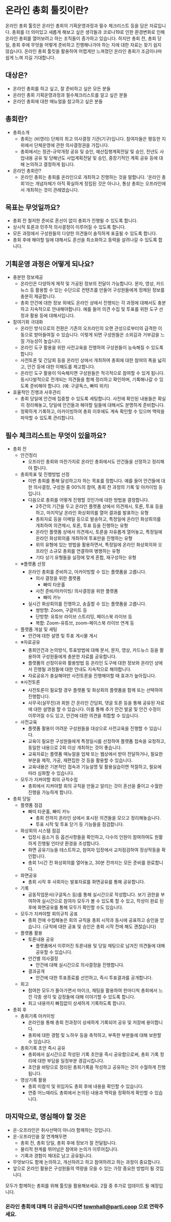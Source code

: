 # 온라인 총회 툴킷이란? 

온라인 총회 툴킷은 온라인 총회의 기획운영과정과 필수 체크리스트 등을 담은 자료입니다. 총회를 더 의미있고 새롭게 해보고 싶은 생각들과 코로나19로 인한 환경변화로 인해 온라인 총회를 열어보려고 하는 조직들이 증가하고 있습니다. 하지만 총회 전, 총회 당일, 총회 후에 무엇을 어떻게 준비하고 진행해나가야 하는 지에 대한 자료는 찾기 쉽지 않습니다. 온라인 총회 툴킷을 활용하여 어렵게만 느껴졌던 온라인 총회가 조금이나마 쉽게 느껴 지길 기대합니다.


## 대상은?
*   온라인 총회를 하고 싶고, 잘 준비하고 싶은 모든 분들
*   온라인 총회 기획운영과정과 필수체크리스트를 알고 싶은 분들
*   온라인 총회에 대한 매뉴얼을 참고하고 싶은 분들 


## 총회란?
*   총회소개
    *   총회는 (비영리) 단체의 최고 의사결정 기관(기구)입니다. 참여자들은 평등한 지위에서 단체운영에 관한 의사결정권을 가집니다.
    *   총회에서는 정관-규약개정 공유 및 승인, 예산집행계획전달 및 승인, 전년도 사업내용 공유 및 당해년도 사업계획전달 및 승인, 중장기적인 계획 공유 등에 대해 논의하고 결정하게 됩니다.
*   온라인 총회란?
    *   온라인 총회는 총회를 온라인으로 개최하고 진행하는 것을 말합니다. ‘온라인 총회’라는 개념자체가 아직 확실하게 정립된 것은 아니나, 통상 총회는 오프라인에서 개최하는 것이 관례였습니다.


##  목표는 무엇일까요?
*   총회 전 철저한 준비로 혼선이 없이 총회가 진행될 수 있도록 합니다.
*   상시적 토론과 민주적 의사결정이 이루어질 수 있도록 합니다.
*   모든 과정에서 구성원들의 다양한 의견들이 솔직하게 표출될 수 있도록 합니다.
*   총회 후에 해야할 일에 대해서도 혼선을 최소화하고 동력을 살려나갈 수 있도록 합니다.


##  기획운영 과정은 어떻게 되나요?
*   충분한 정보제공
    *   온라인은 다양하게 제작 및 가공된 정보의 전달이 가능합니다. 문자, 영상, 카드뉴스 등 활용할 수 있는 수단으로 컨텐츠를 만들어 구성원들에게 정제된 정보를 충분히 제공합니다.
    *   총회 안건에 대한 정보 외에도 온라인 상에서 진행되는 각 과정에 대해서도 충분하고 지속적으로 안내해야합니다. 예를 들어 의견 수집 및 투표를 위한 도구 선정과 활용 등에 대해서입니다.
*   참여기회 극대화
    *   온라인 방식으로의 전환은 기존의 오프라인의 오랜 관성으로부터의 급격한 이동으로 받아들여질 수 있습니다. 이렇게 되면 구성원들은 소외감과 거부감을 느낄 가능성이 높습니다. 
    *   온라인 도구 활용을 위한 사전교육을 진행하여 구성원들이 능숙해질 수 있도록 합니다
    *   사전토론 및 간담회 등을 온라인 상에서 개최하여 총회에 대한 참여의 폭을 넓히고, 안건 등에 대한 이해도를 제고합니다.
    *   온라인 도구 활용이 익숙해지면 구성원들은 적극적으로 참여할 수 있게 됩니다. 동시다발적으로 전개되는 의견들을 함께 정리하고 확인하며, 기록해나갈 수 있도록 준비해야 합니다. (예: 구글독스, 빠띠 위키)
*   효율적인 진행과 사후관리
    *   총회 당일에 안건에 집중할 수 있도록 세팅합니다. 사전에 확인된 내용들은 확실히 정리해놓고, 당일에 안건들과 해야할 일들에 대해서도 분명하게 준비합니다.
    *   정확하게 기록하고, 아카이빙하여 총회 이후에도 계속 확인할 수 있으며 맥락을 파악할 수 있도록 관리합니다.


##  필수 체크리스트는 무엇이 있을까요?
*   총회 전 
    *   안건정리
        *   오프라인 총회와 마찬가지로 온라인 총회에서도 안건들을 선정하고 정리해야 합니다.
    *   총회목표 및 진행방법 선정
        *   이번 총회를 통해 달성하고자 하는 목표를 정합니다. 예를 들어 안건들에 대한 의사결정, 구성원 중 00%의 참여, 총회 전 과정의 기록 및 아카이빙 등입니다.
        *   다음으로 총회를 어떻게 진행할 것인가에 대한 방법을 결정합니다. 
            *   2주간의 기간을 두고 온라인 플랫폼 상에서 의견제시, 토론, 투표 등을 하고, 마지막날 온라인 화상회의를 열어 결과를 발표하는 유형
            *   총회자료 등을 이메일 등으로 발송하고, 특정일에 온라인 화상회의를 개최하여 의견제시, 토론, 투표 등을 진행하는 유형 
            *   온라인 플랫폼 상에서 의견제시, 토론을 자유롭게 열어놓고, 특정일에 온라인 화상회의를 개최하여 투표만을 진행하는 유형
            *   위의 유형에 있는 방법을 활용하면서, 특정일에 온라인 화상회의와 오프라인 소규모 총회를 연결하여 병행하는 유형
            *   기타 상기 유형들을 실정에 맞게 혼합, 재구성하는 유형
    *   **⭐️**플랫폼 선정
        *   온라인 총회를 준비하고, 아카이빙할 수 있는 플랫폼을 고릅니다.
            *   의사 결정을 위한 플랫폼
                *   빠띠 타운홀
            *   사전 준비/아카이빙/ 의사결정을 위한 플랫폼
                *   빠띠 카누
        *   실시간 화상회의를 진행하고, 송출할 수 있는 플랫폼을 고릅니다.
            *   쌍방향: Zoom, 구글미트 등
            *   단방향: 유튜브 라이브 스트리밍, 페이스북 라이브 등
            *   복합: Zoom-유튜브, zoom-페이스북 라이브 연계 등
    *   플랫폼 개설 및 세팅
        *   안건에 대한 설명 및 투표 게시물 게시
    *   **⭐️**자료공유
        *   총회안건과 논의방식, 투표방법에 대해 문서, 문자, 영상, 카드뉴스 등을 활용하여 구성원들에게 충분한 자료를 공유합니다. 
        *   플랫폼의 선정이유와 활용방법 등 온라인 도구에 대한 정보와 온라인 상에서 진행될 과정들에 대한 안내도 지속적으로 해야합니다.
        *   자료공유가 충실해야만 사전토론을 진행해야할 때 효과가 높아집니다.
    *   **⭐️**사전토론
        *   사전토론이 필요할 경우 플랫폼 및 화상회의 플랫폼을 함께 또는 선택하여 진행합니다.
        *   사무국(실무진)과 회원 간 온라인 간담회, 댓글 토론 등을 통해 공유된 자료에 대한 설명을 할 수 있습니다. 이를 통해 추가 안건 발굴 및 안건 수정이 이루어질 수도 있고, 안건에 대한 의견을 취합할 수 있습니다.
    *   사전교육
        *   플랫폼 활용이 어려운 구성원들을 대상으로 사전교육을 진행할 수 있습니다.
        *   교육이 필요한 구성원들에게 특정일시를 선정하여 플랫폼 접속을 요청하고, 동일한 내용으로 2회 이상 개최하는 것이 좋습니다. 
        *   교육자료는 플랫폼 매뉴얼을 업체 또는 웹상에서 받아 전달하거나, 필요한 부분을 제작, 가공, 재편집한 것 등을 활용할 수 있습니다.
        *   교육내용은 기본적인 접속과 기능설명 및 활용실습이면 적절하고, 필요에 따라 심화할 수 있습니다. 
    *   모두가 지켜야할 회의 규칙수립
        *   총회에서 지켜야할 회의 규칙을 만들고 알리는 것이 혼선을 줄이고 수월한 진행을 가능하게 합니다. 
*   총회 당일
    *   플랫폼 점검
        *   빠띠 타운홀, 빠띠 카누
            *   총회 전까지 온라인 상에서 표시된 의견들을 모으고 정리해놓습니다.
            *   투표 시작 및 투표 닫기 등 기능들을 점검합니다.
    *   화상회의 시스템 점검
        *   입장시 음소거 등 옵션사항들을 확인하고, 다수의 인원이 참여하여도 원활하게 진행될 인터넷 환경을 조성합니다.
        *   화면 공유기능을 테스트하고, 참여자 입장에서 교차점검하여 정상작동을 확인합니다.
        *   총회 1시간 전 화상회의를 열어놓고, 30분 전까지는 모든 준비를 완료합니다.
    *   화면공유
        *   총회 시작 후 사회자는 발표자료를 화면공유를 통해 공유합니다.
    *   기록
        *   공동작업문서(구글독스 등)를 통해 실시간으로 작성합니다. 보기 권한을 부여하여 실시간으로 참여자 모두가 볼 수 있도록 할 수 있고, 작성이 완료 된 후에 화면공유를 통해 모두가 확인할 수도 있습니다. 
    *   모두가 지켜야할 회의규칙 공표
        *   총회 전에 수립해놓은 회의 규칙을 총회 시작과 동시에 공표하고 승인을 얻습니다. (규칙에 대한 공표 및 승인은 총회 시작 전에 해도 괜찮습니다)
    *   플랫폼 활용
        *   토론내용 공유
            *   플랫폼에서 이루어진 토론내용 및 당일 채팅으로 남겨진 의견들에 대해 공유할 수 있습니다.
        *   안건별 의사결정
            *   안건에 대해 실시간으로 의사결정을 진행합니다.
        *   결과공개
            *   안건에 대한 투표종료를 선언하고, 즉시 투표결과를 공개합니다.
    *   회고
        *   참여한 모두가 돌아가면서 마이크, 채팅을 활용하여 한마디씩 총회에서 느낀 각종 생각 및 감정들에 대해 이야기할 수 있도록 합니다.
        *   회고 내용까지 빠짐없이 상세하게 기록하도록 합니다.
*   총회 후
    *   총회기록 아카이빙
        *   온라인을 통해 총회 전과정이 상세하게 기록되어 공유 및 저장에 용이합니다. 
        *   총회에 대한 경험 및 노하우 등을 축적하고, 부족한 부분들에 대해 보완할 수 있습니다.
    *   총회기록 초안 즉시 공유
        *   총회에서 실시간으로 작성된 기록 초안을 즉시 공유함으로써, 총회 기록 정리에 대한 부담을 일정부분 경감시킵니다.
        *   초안을 바탕으로 정리된 총회기록을 작성하고 공유하는 것이 수월하게 진행됩니다.
    *   영상기록 활용
        *   총회 미참석 및 위임자도 총회 후에 내용을 확인할 수 있습니다.
        *   연중 어느때라도 총회에서 논의된 내용과 맥락을 정확하게 확인할 수 있습니다.


## 마지막으로, 명심해야 할 것은
*   온-오프라인은 취사선택이 아니라 함께하는 것입니다.
*   온-오프라인을 잘 연계해두면
    *   총회 전, 총회 당일, 총회 후에 정보가 잘 전달됩니다.
    *   물리적 한계를 뛰어넘은 참여와 논의가 이루어집니다.
    *   기록과 경험이 제대로 남고 공유됩니다.
*   무엇보다도 함께 논의하고, 개선하려고 하고 참여하려고 하는 과정이 중요합니다.
*   앞으로 온라인 활용은 구성원들의 역량을 모을 수 있는 가장 중요한 방법이 될 것입니다.

모두가 함께하는 총회를 위해 툴킷을 활용해보세요. 
2월 중 추가로 업데이트 될 예정입니다.

### 온라인 총회에 대해 더 궁금하시다면 [townhall@parti.coop](mailto:townhall@parti.coop) 으로 연락주세요.
